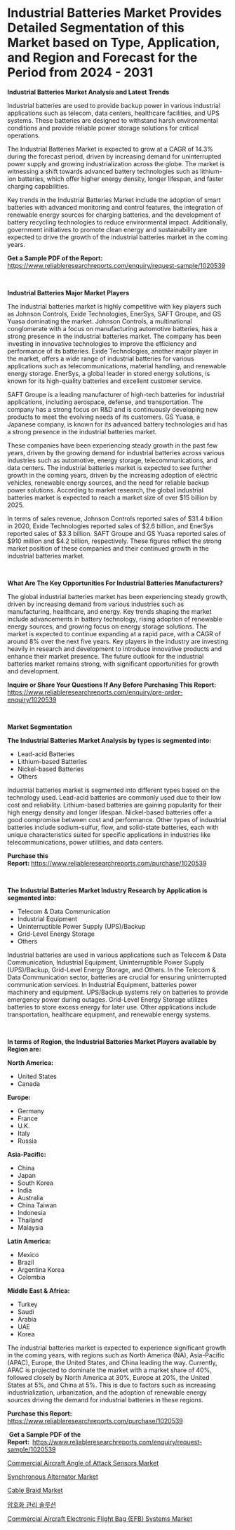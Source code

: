 <p><h1>Industrial Batteries Market Provides Detailed Segmentation of this Market based on Type, Application, and Region and Forecast for the Period from 2024 - 2031</h1></p><p><strong>Industrial Batteries Market Analysis and Latest Trends</strong></p>
<p><p>Industrial batteries are used to provide backup power in various industrial applications such as telecom, data centers, healthcare facilities, and UPS systems. These batteries are designed to withstand harsh environmental conditions and provide reliable power storage solutions for critical operations.</p><p>The Industrial Batteries Market is expected to grow at a CAGR of 14.3% during the forecast period, driven by increasing demand for uninterrupted power supply and growing industrialization across the globe. The market is witnessing a shift towards advanced battery technologies such as lithium-ion batteries, which offer higher energy density, longer lifespan, and faster charging capabilities.</p><p>Key trends in the Industrial Batteries Market include the adoption of smart batteries with advanced monitoring and control features, the integration of renewable energy sources for charging batteries, and the development of battery recycling technologies to reduce environmental impact. Additionally, government initiatives to promote clean energy and sustainability are expected to drive the growth of the industrial batteries market in the coming years.</p></p>
<p><strong>Get a Sample PDF of the Report:&nbsp;</strong> <a href="https://www.reliableresearchreports.com/enquiry/request-sample/1020539">https://www.reliableresearchreports.com/enquiry/request-sample/1020539</a></p>
<p>&nbsp;</p>
<p><strong>Industrial Batteries Major Market Players</strong></p>
<p><p>The industrial batteries market is highly competitive with key players such as Johnson Controls, Exide Technologies, EnerSys, SAFT Groupe, and GS Yuasa dominating the market. Johnson Controls, a multinational conglomerate with a focus on manufacturing automotive batteries, has a strong presence in the industrial batteries market. The company has been investing in innovative technologies to improve the efficiency and performance of its batteries. Exide Technologies, another major player in the market, offers a wide range of industrial batteries for various applications such as telecommunications, material handling, and renewable energy storage. EnerSys, a global leader in stored energy solutions, is known for its high-quality batteries and excellent customer service.</p><p>SAFT Groupe is a leading manufacturer of high-tech batteries for industrial applications, including aerospace, defense, and transportation. The company has a strong focus on R&D and is continuously developing new products to meet the evolving needs of its customers. GS Yuasa, a Japanese company, is known for its advanced battery technologies and has a strong presence in the industrial batteries market.</p><p>These companies have been experiencing steady growth in the past few years, driven by the growing demand for industrial batteries across various industries such as automotive, energy storage, telecommunications, and data centers. The industrial batteries market is expected to see further growth in the coming years, driven by the increasing adoption of electric vehicles, renewable energy sources, and the need for reliable backup power solutions. According to market research, the global industrial batteries market is expected to reach a market size of over $15 billion by 2025.</p><p>In terms of sales revenue, Johnson Controls reported sales of $31.4 billion in 2020, Exide Technologies reported sales of $2.6 billion, and EnerSys reported sales of $3.3 billion. SAFT Groupe and GS Yuasa reported sales of $910 million and $4.2 billion, respectively. These figures reflect the strong market position of these companies and their continued growth in the industrial batteries market.</p></p>
<p>&nbsp;</p>
<p><strong>What Are The Key Opportunities For Industrial Batteries Manufacturers?</strong></p>
<p><p>The global industrial batteries market has been experiencing steady growth, driven by increasing demand from various industries such as manufacturing, healthcare, and energy. Key trends shaping the market include advancements in battery technology, rising adoption of renewable energy sources, and growing focus on energy storage solutions. The market is expected to continue expanding at a rapid pace, with a CAGR of around 8% over the next five years. Key players in the industry are investing heavily in research and development to introduce innovative products and enhance their market presence. The future outlook for the industrial batteries market remains strong, with significant opportunities for growth and development.</p></p>
<p><strong>Inquire or Share Your Questions If Any Before Purchasing This Report:</strong> <a href="https://www.reliableresearchreports.com/enquiry/pre-order-enquiry/1020539">https://www.reliableresearchreports.com/enquiry/pre-order-enquiry/1020539</a></p>
<p>&nbsp;</p>
<p><strong>Market Segmentation</strong></p>
<p><strong>The Industrial Batteries Market Analysis by types is segmented into:</strong></p>
<p><ul><li>Lead-acid Batteries</li><li>Lithium-based Batteries</li><li>Nickel-based Batteries</li><li>Others</li></ul></p>
<p><p>Industrial batteries market is segmented into different types based on the technology used. Lead-acid batteries are commonly used due to their low cost and reliability. Lithium-based batteries are gaining popularity for their high energy density and longer lifespan. Nickel-based batteries offer a good compromise between cost and performance. Other types of industrial batteries include sodium-sulfur, flow, and solid-state batteries, each with unique characteristics suited for specific applications in industries like telecommunications, power utilities, and data centers.</p></p>
<p><strong>Purchase this Report:&nbsp;</strong><a href="https://www.reliableresearchreports.com/purchase/1020539">https://www.reliableresearchreports.com/purchase/1020539</a></p>
<p>&nbsp;</p>
<p><strong>The Industrial Batteries Market Industry Research by Application is segmented into:</strong></p>
<p><ul><li>Telecom & Data Communication</li><li>Industrial Equipment</li><li>Uninterruptible Power Supply (UPS)/Backup</li><li>Grid-Level Energy Storage</li><li>Others</li></ul></p>
<p><p>Industrial batteries are used in various applications such as Telecom & Data Communication, Industrial Equipment, Uninterruptible Power Supply (UPS)/Backup, Grid-Level Energy Storage, and Others. In the Telecom & Data Communication sector, batteries are crucial for ensuring uninterrupted communication services. In Industrial Equipment, batteries power machinery and equipment. UPS/Backup systems rely on batteries to provide emergency power during outages. Grid-Level Energy Storage utilizes batteries to store excess energy for later use. Other applications include transportation, healthcare equipment, and renewable energy systems.</p></p>
<p>&nbsp;</p>
<p><strong>In terms of Region, the Industrial Batteries Market Players available by Region are:</strong></p>
<p>
    <p> <strong> North America: </strong>
        <ul>
            <li>United States</li>
            <li>Canada</li>
        </ul>
        </p> 
    <p> <strong> Europe: </strong>
        <ul>
            <li>Germany</li>
            <li>France</li>
            <li>U.K.</li>
            <li>Italy</li>
            <li>Russia</li>
        </ul>
        </p> 
    <p> <strong> Asia-Pacific: </strong>
        <ul>
            <li>China</li>
            <li>Japan</li>
            <li>South Korea</li>
            <li>India</li>
            <li>Australia</li>
            <li>China Taiwan</li>
            <li>Indonesia</li>
            <li>Thailand</li>
            <li>Malaysia</li>
        </ul>
        </p> 
    <p> <strong> Latin America: </strong>
        <ul>
            <li>Mexico</li>
            <li>Brazil</li>
            <li>Argentina Korea</li>
            <li>Colombia</li>
        </ul>
        </p> 
    <p> <strong> Middle East & Africa: </strong>
        <ul>
            <li>Turkey</li>
            <li>Saudi</li>
            <li>Arabia</li>
            <li>UAE</li>
            <li>Korea</li>
        </ul>
    </p>
    </p>
<p><p>The industrial batteries market is expected to experience significant growth in the coming years, with regions such as North America (NA), Asia-Pacific (APAC), Europe, the United States, and China leading the way. Currently, APAC is projected to dominate the market with a market share of 40%, followed closely by North America at 30%, Europe at 20%, the United States at 5%, and China at 5%. This is due to factors such as increasing industrialization, urbanization, and the adoption of renewable energy sources driving the demand for industrial batteries in these regions.</p></p>
<p><strong>Purchase this Report: </strong><a href="https://www.reliableresearchreports.com/purchase/1020539">https://www.reliableresearchreports.com/purchase/1020539</a></p>
<p>&nbsp;<strong>Get a Sample PDF of the Report:&nbsp;&nbsp;</strong><a href="https://www.reliableresearchreports.com/enquiry/request-sample/1020539">https://www.reliableresearchreports.com/enquiry/request-sample/1020539</a></p>
<p><strong></strong></p>
<p><p><a href="https://issuu.com/reportprime-2/docs/commercial-aircraft-angle-of-attack-sensors-market">Commercial Aircraft Angle of Attack Sensors Market</a></p><p><a href="https://github.com/shotows/Market-Research-Report-List-2/blob/main/synchronous-alternator-market.md">Synchronous Alternator Market</a></p><p><a href="https://github.com/beatblasta/Market-Research-Report-List-2/blob/main/cable-braid-market.md">Cable Braid Market</a></p><p><a href="https://github.com/darrellockm3ytan895656/Market-Research-Report-List-1/blob/main/120018514996.md">암호화 관리 솔루션</a></p><p><a href="https://issuu.com/reportprime-2/docs/commercial-aircraft-electronic-flight-bag-efb-syst">Commercial Aircraft Electronic Flight Bag (EFB) Systems Market</a></p></p>